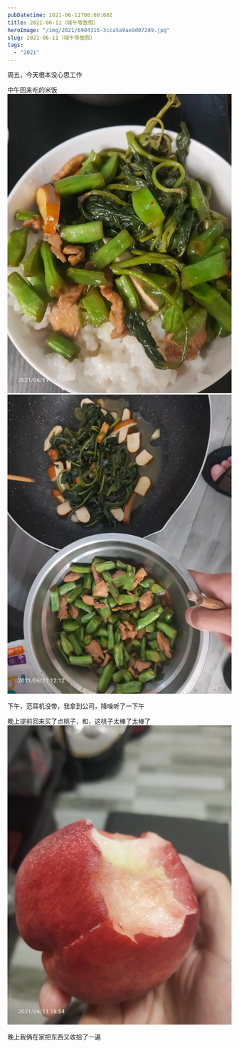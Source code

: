 ```yaml
---
pubDatetime: 2021-06-11T00:00:00Z
title: 2021-06-11（端午等放假）
heroImage: "/img/2021/6904315-3cca5a9ae9d072d9.jpg"
slug: 2021-06-11（端午等放假）
tags:
  - "2021"
---
```


周五，今天根本没心思工作

中午回来吃的米饭
![](../../../../public/img/2021/6904315-3cca5a9ae9d072d9.jpg)
![](../../../../public/img/2021/6904315-1efe1bc60c06f2be.jpg)

下午，范耳机没带，我拿到公司，降噪听了一下午

晚上提前回来买了点桃子，和，这桃子太棒了太棒了
![](../../../../public/img/2021/6904315-b1029e1412f68e33.jpg)

晚上我俩在家把东西又收拾了一遍
